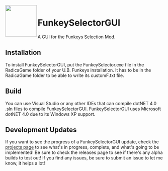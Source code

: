 <img align="left" width="100" height="100" src="https://i.imgur.com/BQZAfOc.png"> 

# FunkeySelectorGUI
A GUI for the Funkeys Selection Mod.

## Installation
To install FunkeySelectorGUI, put the FunkeySelector.exe file in the RadicaGame folder of your U.B. Funkeys installation.
It has to be in the RadicaGame folder to be able to write its customF.txt file.

## Build
You can use Visual Studio or any other IDEs that can compile dotNET 4.0 .sln files to compile FunkeySelectorGUI.
FunkeySelectorGUI uses Microsoft dotNET 4.0 due to its Windows XP support.

## Development Updates
If you want to see the progress of a FunkeySelectorGUI update, check the [projects page](https://github.com/GittyMac/FunkeySelectorGUI/projects) to see what's in progress, complete, and what's going to be implemented! Be sure to check the releases page to see if there's any alpha builds to test out! If you find any issues, be sure to submit an issue to let me know, it helps a lot!
